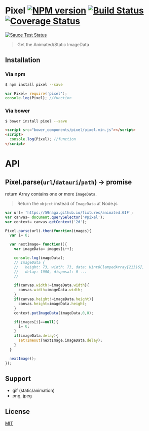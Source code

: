 # Pixel [![NPM version][npm-image]][npm] [![Build Status][travis-image]][travis] [![Coverage Status][coveralls-image]][coveralls]

[![Sauce Test Status][sauce-image]][sauce]

> Get the Animated/Static ImageData

## Installation
### Via npm
```bash
$ npm install pixel --save
```
```js
var Pixel= require('pixel');
console.log(Pixel); //function
```

### Via bower
```bash
$ bower install pixel --save
```
```html
<script src="bower_components/pixel/pixel.min.js"></script>
<script>
  console.log(Pixel); //function
</script>
```

# API

## Pixel.parse(`url`/`datauri`/`path`) -> promise

return Array contains one or more `ImageData`.
> Return the `object` instead of `ImageData` at Node.js

```js
var url= 'https://59naga.github.io/fixtures/animated.GIF';
var canvas= document.querySelector('#pixel');
var context= canvas.getContext('2d');

Pixel.parse(url).then(function(images){
  var i= 0;

  var nextImage= function(){
    var imageData= images[i++];

    console.log(imageData);
    // ImageData {
    //   height: 73, width: 73, data: Uint8ClampedArray[21316],
    //   delay: 1000, disposal: 0 ...
    //   

    if(canvas.width!=imageData.width){
      canvas.width=imageData.width;
    }
    if(canvas.height!=imageData.height){
      canvas.height=imageData.height;
    }
    context.putImageData(imageData,0,0);

    if(images[i]==null){
      i= 0;
    }
    if(imageData.delay){
      setTimeout(nextImage,imageData.delay);
    }
  }

  nextImage();
});
```

## Support
* gif (static/animation)
* png, jpeg

License
---
[MIT][License]

[License]: http://59naga.mit-license.org/

[sauce-image]: http://soysauce.berabou.me/u/59798/pixel.svg
[sauce]: https://saucelabs.com/u/59798
[npm-image]:https://img.shields.io/npm/v/pixel.svg?style=flat-square
[npm]: https://npmjs.org/package/pixel
[travis-image]: http://img.shields.io/travis/59naga/pixel.svg?style=flat-square
[travis]: https://travis-ci.org/59naga/pixel
[coveralls-image]: http://img.shields.io/coveralls/59naga/pixel.svg?style=flat-square
[coveralls]: https://coveralls.io/r/59naga/pixel?branch=master
